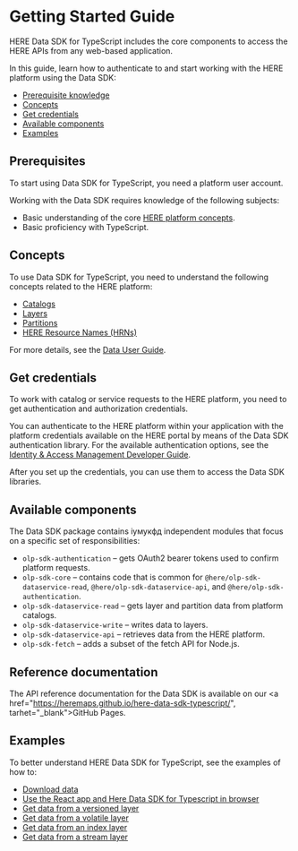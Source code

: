 # Getting Started Guide

HERE Data SDK for TypeScript includes the core components to access the HERE APIs from any web-based application.

In this guide, learn how to authenticate to and start working with the HERE platform using the Data SDK:

- [Prerequisite knowledge](#prerequisite)
- [Concepts](#concepts)
- [Get credentials](#credentials)
- [Available components](#components)
- [Examples](#examples)

## <a name="prerequisite"></a>Prerequisites

To start using Data SDK for TypeScript, you need a platform user account.

Working with the Data SDK requires knowledge of the following subjects:

- Basic understanding of the core [HERE platform concepts](#concepts).
- Basic proficiency with TypeScript.

## Concepts

To use Data SDK for TypeScript, you need to understand the following concepts related to the HERE platform:

* [Catalogs](https://developer.here.com/olp/documentation/data-user-guide/portal/layers/catalogs.html)
* [Layers](https://developer.here.com/olp/documentation/data-user-guide/portal/layers/layers.html)
* [Partitions](https://developer.here.com/olp/documentation/data-user-guide/portal/layers/partitions.html)
* [HERE Resource Names (HRNs)](https://developer.here.com/olp/documentation/data-user-guide/shared_content/topics/olp/concepts/hrn.html)

For more details, see the [Data User Guide](https://developer.here.com/olp/documentation/data-user-guide/index.html).

## <a name="credentials"></a> Get credentials

To work with catalog or service requests to the HERE platform, you need to get authentication and authorization credentials.

You can authenticate to the HERE platform within your application with the platform credentials available on the HERE portal by means of the Data SDK authentication library. For the available authentication options, see the [Identity & Access Management Developer Guide](https://developer.here.com/documentation/identity-access-management/dev_guide/index.html).

After you set up the credentials, you can use them to access the Data SDK libraries.

## <a name="components"></a> Available components

The Data SDK package contains іумукфд independent modules that focus on a specific set of responsibilities:

- `olp-sdk-authentication` – gets OAuth2 bearer tokens used to confirm platform requests.
- `olp-sdk-core` – contains code that is common for `@here/olp-sdk-dataservice-read`, `@here/olp-sdk-dataservice-api`, and `@here/olp-sdk-authentication`.
- `olp-sdk-dataservice-read` – gets layer and partition data from platform catalogs.
- `olp-sdk-dataservice-write` – writes data to layers.
- `olp-sdk-dataservice-api` – retrieves data from the HERE platform.
- `olp-sdk-fetch` – adds a subset of the fetch API for Node.js.

## Reference documentation

The API reference documentation for the Data SDK is available on our <a href="https://heremaps.github.io/here-data-sdk-typescript/", tarhet="_blank">GitHub Pages</a>.

## <a name="examples"></a> Examples

To better understand HERE Data SDK for TypeScript, see the examples of how to:

- <a href="https://github.com/heremaps/here-data-sdk-typescript/tree/master/docs/examples/partitions-downloader" target="_blank">Download data</a>
- <a href="https://github.com/heremaps/here-data-sdk-typescript/tree/master/docs/examples/here-data-sdk-example" target="_blank">Use the React app and Here Data SDK for Typescript in browser</a>
- <a href="https://github.com/heremaps/here-data-sdk-typescript/blob/master/docs/examples/nodejs-read-versioned-layer.md" target="_blank">Get data from a versioned layer</a>
- <a href="https://github.com/heremaps/here-data-sdk-typescript/blob/master/docs/examples/nodejs-read-volatile-layer.md" target="_blank">Get data from a volatile layer</a>
- <a href="https://github.com/heremaps/here-data-sdk-typescript/blob/master/docs/examples/nodejs-read-index-layer.md" target="_blank">Get data from an index layer</a>
- <a href="https://github.com/heremaps/here-data-sdk-typescript/blob/master/docs/examples/nodejs-read-stream-layer.md" target="_blank">Get data from a stream layer</a>
